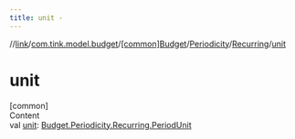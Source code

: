 ```yaml
---
title: unit -
---
```

//[link](../../../../index.md)/[com.tink.model.budget](../../../index.md)/[[common]Budget](../../index.md)/[Periodicity](../index.md)/[Recurring](index.md)/[unit](unit.md)



# unit  
[common]  
Content  
val [unit](unit.md): [Budget.Periodicity.Recurring.PeriodUnit](-period-unit/index.md)  



